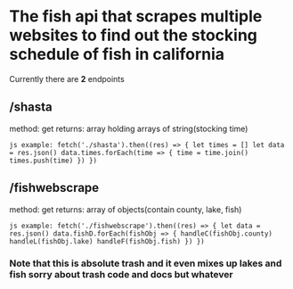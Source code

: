 # The fish api that scrapes multiple websites to find out the stocking schedule of fish in california


Currently there are **2** endpoints

## /shasta

method: get
returns: array holding arrays of string(stocking time)

``js
example: fetch('./shasta').then((res) => {
let times = []
  let data = res.json()
  data.times.forEach(time => {
    time = time.join()
    times.push(time)
  })
})``

## /fishwebscrape

method: get
returns: array of objects(contain county, lake, fish)

``js
example: fetch('./fishwebscrape').then((res) => {
  let data = res.json()
  data.fishD.forEach(fishObj => {
    handleC(fishObj.county)
    handleL(fishObj.lake)
    handleF(fishObj.fish)
  })
})``


### Note that this is absolute trash and it even mixes up lakes and fish sorry about trash code and docs but whatever
